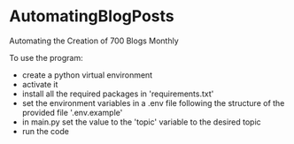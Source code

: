 # AutomatingBlogPosts
Automating the Creation of 700 Blogs Monthly

To use the program:
- create a python virtual environment
- activate it
- install all the required packages in 'requirements.txt'
- set the environment variables in a .env file following the structure of the provided file '.env.example'
- in main.py set the value to the 'topic' variable to the desired topic
- run the code